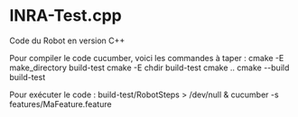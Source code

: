 INRA-Test.cpp
=============

Code du Robot en version C++


Pour compiler le code cucumber, voici les commandes à taper : 
cmake -E make_directory build-test
cmake -E chdir build-test cmake ..
cmake --build build-test

Pour exécuter le code : 
build-test/RobotSteps > /dev/null &
cucumber -s features/MaFeature.feature
